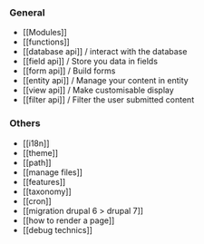 ### General
* [[Modules]]
* [[functions]]
* [[database api]] / interact with the database
* [[field api]] / Store you data in fields
* [[form api]] / Build forms
* [[entity api]] / Manage your content in entity
* [[view api]] / Make customisable display
* [[filter api]] / Filter the user submitted content

### Others
* [[i18n]]
* [[theme]]
* [[path]]
* [[manage files]]
* [[features]]
* [[taxonomy]]
* [[cron]]
* [[migration drupal 6 > drupal 7]]
* [[how to render a page]]
* [[debug technics]]